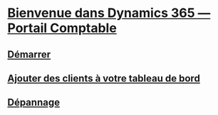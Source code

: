 # [Bienvenue dans Dynamics 365 — Portail Comptable](index.md)
## [Démarrer](get-started.md)
## [Ajouter des clients à votre tableau de bord](add-client.md)
## [Dépannage](troubleshooting.md)
